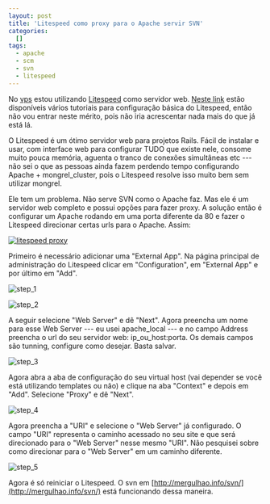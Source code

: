 ```yaml
--- 
layout: post
title: 'Litespeed como proxy para o Apache servir SVN'
categories: 
  []
tags:
  - apache
  - scm
  - svn
  - litespeed
---
```



No [vps][sr] estou utilizando [Litespeed][ls] como servidor web. [Neste link][tut] estão disponíveis vários tutoriais para configuração básica do Litespeed, então não vou entrar neste mérito, pois não iria acrescentar nada mais do que já está lá.

O Litespeed é um ótimo servidor web para projetos Rails. Fácil de instalar e usar, com interface web para configurar TUDO que existe nele, consome muito pouca memória, aguenta o tranco de conexões simultâneas etc --- não sei o que as pessoas ainda fazem perdendo tempo configurando Apache + mongrel_cluster, pois o Litespeed resolve isso muito bem sem utilizar mongrel.

Ele tem um problema. Não serve SVN como o Apache faz. Mas ele é um servidor web completo e possui opções para fazer proxy. A solução então é configurar um Apache rodando em uma porta diferente da 80 e fazer o Litespeed direcionar certas urls para o Apache. Assim:

<a href="http://mergulhao.info/assets/2008/5/3/ls_apache_rails.png"><img src="http://mergulhao.info/assets/2008/5/3/ls_apache_rails.png" alt="litespeed proxy" /></a>

Primeiro é necessário adicionar uma "External App". Na página principal de administração do Litespeed clicar em "Configuration", em "External App" e por último em "Add".

![step_1](http://mergulhao.info/assets/2008/5/3/ls_step1.png)

![step_2](http://mergulhao.info/assets/2008/5/3/ls_step2.png)

A seguir selecione "Web Server" e dê "Next". Agora preencha um nome para esse Web Server --- eu usei apache\_local --- e no campo Address preencha o url do seu servidor web: ip_ou_host:porta. Os demais campos são tunning, configure como desejar. Basta salvar.

![step_3](http://mergulhao.info/assets/2008/5/3/ls_step3.png)

Agora abra a aba de configuração do seu virtual host (vai depender se você está utilizando templates ou não) e clique na aba "Context" e depois em "Add". Selecione "Proxy" e dê "Next".

![step_4](http://mergulhao.info/assets/2008/5/3/ls_step4.png)

Agora preencha a "URI" e selecione o "Web Server" já configurado. O campo "URI" representa o caminho acessado no seu site e que será direcionado para o "Web Server" nesse mesmo "URI". Não pesquisei sobre como direcionar para o "Web Server" em um caminho diferente.

![step_5](http://mergulhao.info/assets/2008/5/3/ls_step5.png)

Agora é só reiniciar o Litespeed. O svn em [http://mergulhao.info/svn/](http://mergulhao.info/svn/) está funcionando dessa maneira.

[tut]: http://www.usefuljaja.com/litespeed
[ls]: http://litespeedtech.com/
[sr]: http://www.silverrack.com

